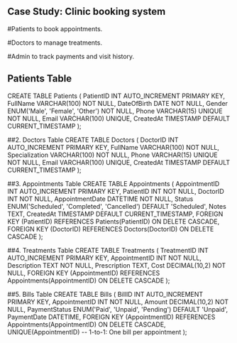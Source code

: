 ## Case Study: Clinic booking system
#Patients to book appointments.

#Doctors to manage treatments.

#Admin to track payments and visit history.


## Patients Table
CREATE TABLE Patients (
    PatientID INT AUTO_INCREMENT PRIMARY KEY,
    FullName VARCHAR(100) NOT NULL,
    DateOfBirth DATE NOT NULL,
    Gender ENUM('Male', 'Female', 'Other') NOT NULL,
    Phone VARCHAR(15) UNIQUE NOT NULL,
    Email VARCHAR(100) UNIQUE,
    CreatedAt TIMESTAMP DEFAULT CURRENT_TIMESTAMP
);

##2. Doctors Table
CREATE TABLE Doctors (
    DoctorID INT AUTO_INCREMENT PRIMARY KEY,
    FullName VARCHAR(100) NOT NULL,
    Specialization VARCHAR(100) NOT NULL,
    Phone VARCHAR(15) UNIQUE NOT NULL,
    Email VARCHAR(100) UNIQUE,
    CreatedAt TIMESTAMP DEFAULT CURRENT_TIMESTAMP
);

##3. Appointments Table
CREATE TABLE Appointments (
    AppointmentID INT AUTO_INCREMENT PRIMARY KEY,
    PatientID INT NOT NULL,
    DoctorID INT NOT NULL,
    AppointmentDate DATETIME NOT NULL,
    Status ENUM('Scheduled', 'Completed', 'Cancelled') DEFAULT 'Scheduled',
    Notes TEXT,
    CreatedAt TIMESTAMP DEFAULT CURRENT_TIMESTAMP,
    FOREIGN KEY (PatientID) REFERENCES Patients(PatientID) ON DELETE CASCADE,
    FOREIGN KEY (DoctorID) REFERENCES Doctors(DoctorID) ON DELETE CASCADE
);

##4. Treatments Table
CREATE TABLE Treatments (
    TreatmentID INT AUTO_INCREMENT PRIMARY KEY,
    AppointmentID INT NOT NULL,
    Description TEXT NOT NULL,
    Prescription TEXT,
    Cost DECIMAL(10,2) NOT NULL,
    FOREIGN KEY (AppointmentID) REFERENCES Appointments(AppointmentID) ON DELETE CASCADE
);

##5. Bills Table
CREATE TABLE Bills (
    BillID INT AUTO_INCREMENT PRIMARY KEY,
    AppointmentID INT NOT NULL,
    Amount DECIMAL(10,2) NOT NULL,
    PaymentStatus ENUM('Paid', 'Unpaid', 'Pending') DEFAULT 'Unpaid',
    PaymentDate DATETIME,
    FOREIGN KEY (AppointmentID) REFERENCES Appointments(AppointmentID) ON DELETE CASCADE,
    UNIQUE(AppointmentID)  -- 1-to-1: One bill per appointment
);


